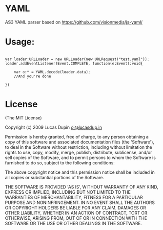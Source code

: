 # YAML
AS3 YAML parser based on https://github.com/visionmedia/js-yaml/

# Usage:

<pre><code>
var loader:URLLoader = new URLLoader(new URLRequest("test.yaml"));
loader.addEventListener(Event.COMPLETE, function(e:Event):void{
	
	var o:* = YAML.decode(loader.data);
	//And you're done
	
})
</code></pre>

# License 

(The MIT License)

Copyright (c) 2009 Lucas Dupin <oi@lucasdup.in>

Permission is hereby granted, free of charge, to any person obtaining
a copy of this software and associated documentation files (the
'Software'), to deal in the Software without restriction, including
without limitation the rights to use, copy, modify, merge, publish,
distribute, sublicense, and/or sell copies of the Software, and to
permit persons to whom the Software is furnished to do so, subject to
the following conditions:

The above copyright notice and this permission notice shall be
included in all copies or substantial portions of the Software.

THE SOFTWARE IS PROVIDED 'AS IS', WITHOUT WARRANTY OF ANY KIND,
EXPRESS OR IMPLIED, INCLUDING BUT NOT LIMITED TO THE WARRANTIES OF
MERCHANTABILITY, FITNESS FOR A PARTICULAR PURPOSE AND NONINFRINGEMENT.
IN NO EVENT SHALL THE AUTHORS OR COPYRIGHT HOLDERS BE LIABLE FOR ANY
CLAIM, DAMAGES OR OTHER LIABILITY, WHETHER IN AN ACTION OF CONTRACT,
TORT OR OTHERWISE, ARISING FROM, OUT OF OR IN CONNECTION WITH THE
SOFTWARE OR THE USE OR OTHER DEALINGS IN THE SOFTWARE.